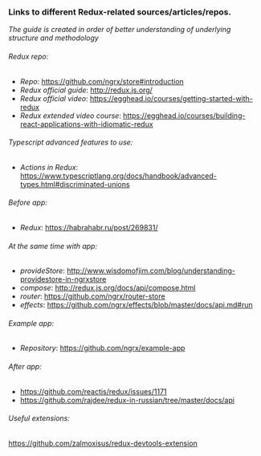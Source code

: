 ### Links to different Redux-related sources/articles/repos.
_The guide is created in order of better understanding of underlying structure and methodology_

###### Redux repo: 

* *Repo*: https://github.com/ngrx/store#introduction
* *Redux official guide*: http://redux.js.org/
* *Redux official video*: https://egghead.io/courses/getting-started-with-redux
* *Redux extended video course*: https://egghead.io/courses/building-react-applications-with-idiomatic-redux


###### Typescript advanced features to use:

* *Actions in Redux*: https://www.typescriptlang.org/docs/handbook/advanced-types.html#discriminated-unions

###### Before app:

* *Redux*: https://habrahabr.ru/post/269831/

###### At the same time with app:

* *provideStore*: http://www.wisdomofjim.com/blog/understanding-providestore-in-ngrxstore
* *compose*: http://redux.js.org/docs/api/compose.html
* *router*: https://github.com/ngrx/router-store 
* *effects*: https://github.com/ngrx/effects/blob/master/docs/api.md#run

###### Example app:

* *Repository*: https://github.com/ngrx/example-app

###### After app: 

* https://github.com/reactjs/redux/issues/1171
* https://github.com/rajdee/redux-in-russian/tree/master/docs/api


###### Useful extensions:

https://github.com/zalmoxisus/redux-devtools-extension


